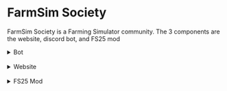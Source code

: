 # FarmSim Society

FarmSim Society is a Farming Simulator community. The 3 components are the website, discord bot, and FS25 mod

<details>
<summary>Bot</summary>

The bot component of the community

<details>
<summary>Bot commands</summary>

- ## Economy
    - /bank - Shows users bank accont
    - /transfer player user \<username\> amount \<amount\>
    - /transfer server

</details>

<br/>

<details>
<summary>Database Schema</summary>

- users
    - id Integer Primary Key
    - username String
    - discord_id Integer
    - join_date DATETIME DEFAULT DATETIME NOW
    - is_admin Boolean DEFAULT false
    - farm_manager Boolean DEFAULT false
- bank
    - id INTEGER PRIMARY KEY
    - discord_id INTEGER FOREIGN KEY users(discord_id)
    - balance INTEGER default 10000
- servers
    - id INTEGER PRIMARY KEY
    - ip String
    - name String
    - map String
- user_servers
    - user_id Integer
    - server_id Integer
    - PRIMARY KEY (user_id, server_id)
    - FOREIGN KEY (user_id) REFERENCES users(id) ON DELETE CASCADE
    - FOREIGN KEY (server_id) REFERENCES servers(id) ON DELETE CASCADE
- properties
  - id Integer primary key
  - property_id integer
  - discord_id INTEGER FOREIGN KEY users(discord_id)
  - server_id INTEGER FOREIGN KEY servers(id)

</details>

<br/>

<details>
<summary>Alembic commands</summary>

```shell
# Create new database revision
alembic revision --autogenerate -m "Description"

# Migrate to new revision
alembic upgrade head

# View history
alembic history
```

</details>

<br/>

<details>
<summary>Requirements</summary>

- aiohappyeyeballs==2.4.3
- aiohttp==3.11.8
- aiosignal==1.3.1
- alembic==1.14.0
- async-timeout==5.0.1
- attrs==24.2.0
- blinker==1.9.0
- certifi==2024.8.30
- charset-normalizer==3.4.0
- click==8.1.7
- discord.py==2.4.0
- Flask==3.1.0
- frozenlist==1.5.0
- greenlet==3.1.1
- idna==3.10
- itsdangerous==2.2.0
- Jinja2==3.1.4
- Mako==1.3.6
- MarkupSafe==3.0.2
- multidict==6.1.0
- propcache==0.2.0
- PyMySQL==1.1.1
- python-dotenv==1.0.1
- requests==2.32.3
- SQLAlchemy==2.0.36
- typing_extensions==4.12.2
- urllib3==2.2.3
- websockets==14.1
- Werkzeug==3.1.3
- yarl==1.18.0

</details>

<br/>

<details>
<summary>Todo</summary>

- Log every command run
    - To channel
    - More verbose

</details>
</details>

<br/>

<details>
<summary>Website</summary>

The website component of the community

<details>
<summary>Todo</summary>

- Add notification system 
  - auction house
</details>

</details>

<br/>

<details>
<summary>FS25 Mod</summary>

The FS25 mod component of the community

<details>
<summary>Todo</summary>

</details>

</details>
